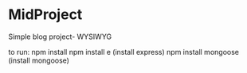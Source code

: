 # MidProject
Simple blog project- WYSIWYG

to run:
npm install
npm install e (install express)
npm install mongoose (install mongoose)
